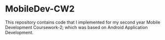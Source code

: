 # MobileDev-CW2
This repository contains code that I implemented for my second year Mobile Development Coursework-2; which was based on Android Application Development.
